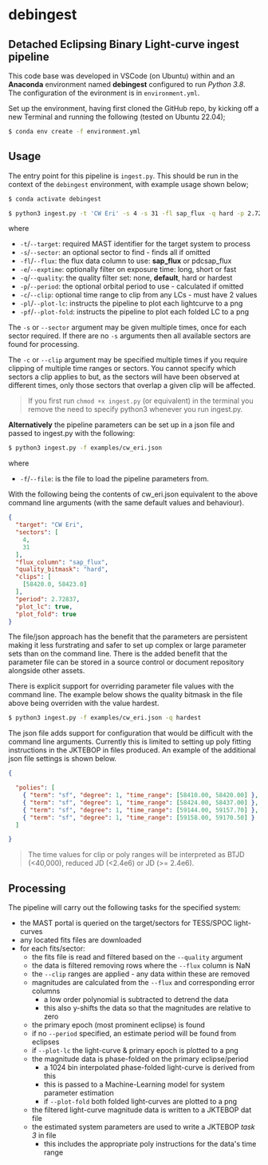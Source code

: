 # debingest

## Detached Eclipsing Binary Light-curve ingest pipeline

This code base was developed in VSCode (on Ubuntu) within and an **Anaconda** 
environment named **debingest** configured to run _Python 3.8_. The 
configuration of the evironment is in `environment.yml`.

Set up the environment, having first cloned the GitHub repo, by kicking off a 
new Terminal and running the following (tested on Ubuntu 22.04);
```sh
$ conda env create -f environment.yml
```

## Usage
The entry point for this pipeline is `ingest.py`.  This should be run in the
context of the `debingest` environment, with example usage shown below;

```sh
$ conda activate debingest

$ python3 ingest.py -t 'CW Eri' -s 4 -s 31 -fl sap_flux -q hard -p 2.72837 -c 58420.0 58423.0 -pl -pf 
```
where
- `-t`/`--target`: required MAST identifier for the target system to process
- `-s`/`--sector`: an optional sector to find - finds all if omitted
- `-fl`/`--flux`: the flux data column to use: **sap_flux** or pdcsap_flux
- `-e`/`--exptime`: optionally filter on exposure time: long, short or fast
- `-q`/`--quality`: the quality filter set: none, **default**, hard or hardest
- `-p`/`--period`: the optional orbital period to use - calculated if omitted
- `-c`/`--clip`: optional time range to clip from any LCs - must have 2 values
- `-pl`/`--plot-lc`: instructs the pipeline to plot each lightcurve to a png
- `-pf`/`--plot-fold`: instructs the pipeline to plot each folded LC to a png

The `-s` or `--sector` argument may be given multiple times, once for each 
sector required.  If there are no `-s` arguments then all available sectors
are found for processing. 

The `-c` or `--clip` argument may be specified multiple times if you require 
clipping of multiple time ranges or sectors. You cannot specify which sectors 
a clip applies to but, as the sectors will have been observed at different 
times, only those sectors that overlap a given clip will be affected.

> If you first run `chmod +x ingest.py` (or equivalent) in the terminal 
> you remove the need to specify python3 whenever you run ingest.py.

**Alternatively** the pipeline parameters can be set up in a json file and 
passed to ingest.py with the following:

```sh
$ python3 ingest.py -f examples/cw_eri.json
```
where
- `-f`/`--file`: is the file to load the pipeline parameters from.

With the following being the contents of cw_eri.json equivalent to the above
command line arguments (with the same default values and behaviour). 

```json
{
  "target": "CW Eri",
  "sectors": [
    4,
    31
  ],
  "flux_column": "sap_flux",
  "quality_bitmask": "hard",
  "clips": [
    [58420.0, 58423.0]
  ],
  "period": 2.72837,
  "plot_lc": true,
  "plot_fold": true
}
```

The file/json approach has the benefit that the parameters are persistent 
making it less furstrating and safer to set up complex or large parameter sets
than on the command line. There is the added benefit that the parameter file 
can be stored in a source control or document repository alongside other assets.

There is explicit support for overriding parameter file values with the command
line. The example below shows the quality bitmask in the file above being
overriden with the value hardest.

```sh
$ python3 ingest.py -f examples/cw_eri.json -q hardest
```

The json file adds support for configuration that would be difficult with 
the command line arguments. Currently this is limited to setting up poly
fitting instructions in the JKTEBOP in files produced.  An example of the
additional json file settings is shown below.

```json
{

  "polies": [
    { "term": "sf", "degree": 1, "time_range": [58410.00, 58420.00] },
    { "term": "sf", "degree": 1, "time_range": [58424.00, 58437.00] },
    { "term": "sf", "degree": 1, "time_range": [59144.00, 59157.70] },
    { "term": "sf", "degree": 1, "time_range": [59158.00, 59170.50] }
  ]

}
```

> The time values for clip or poly ranges will be interpreted as BTJD (<40,000), 
> reduced JD (<2.4e6) or JD (>= 2.4e6).

## Processing
The pipeline will carry out the following tasks for the specified system:
- the MAST portal is queried on the target/sectors for TESS/SPOC light-curves
- any located fits files are downloaded
- for each fits/sector:
  - the fits file is read and filtered based on the `--quality` argument
  - the data is filtered removing rows where the `--flux` column is NaN
  - the `--clip` ranges are applied - any data within these are removed
  - magnitudes are calculated from the `--flux` and corresponding error columns
    - a low order polynomial is subtracted to detrend the data
    - this also y-shifts the data so that the magnitudes are relative to zero
  - the primary epoch (most prominent eclipse) is found
  - if no `--period` specified, an estimate period will be found from eclipses
  - if `--plot-lc` the light-curve & primary epoch is plotted to a png
  - the magnitude data is phase-folded on the primary eclipse/period
    - a 1024 bin interpolated phase-folded light-curve is derived from this
    - this is passed to a Machine-Learning model for system parameter estimation
    - if `--plot-fold` both folded light-curves are plotted to a png
  - the filtered light-curve magnitude data is written to a JKTEBOP dat file
  - the estimated system parameters are used to write a JKTEBOP _task 3_ in file
    - this includes the appropriate poly instructions for the data's time range